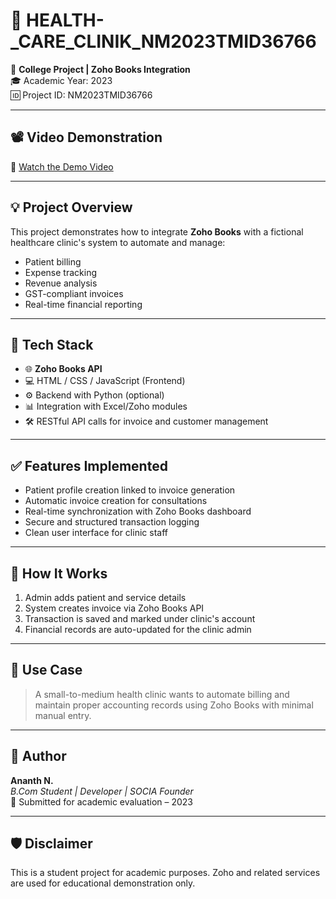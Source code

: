 # 🏥 HEALTH-_CARE_CLINIK_NM2023TMID36766

📘 **College Project | Zoho Books Integration**  
🎓 Academic Year: 2023  
🆔 Project ID: NM2023TMID36766

---

## 📽️ Video Demonstration

🎥 [Watch the Demo Video](https://drive.google.com/file/d/1q7fidoKrMsS9TxYlxtR0LjuVdFJ4pKM1/view?usp=drivesdk)

---

## 💡 Project Overview

This project demonstrates how to integrate **Zoho Books** with a fictional healthcare clinic's system to automate and manage:

- Patient billing
- Expense tracking
- Revenue analysis
- GST-compliant invoices
- Real-time financial reporting

---

## 🔧 Tech Stack

- 🌐 **Zoho Books API**
- 💻 HTML / CSS / JavaScript (Frontend)
- ⚙️ Backend with Python (optional)
- 📊 Integration with Excel/Zoho modules
- 🛠️ RESTful API calls for invoice and customer management

---

## ✅ Features Implemented

- Patient profile creation linked to invoice generation
- Automatic invoice creation for consultations
- Real-time synchronization with Zoho Books dashboard
- Secure and structured transaction logging
- Clean user interface for clinic staff

---

## 🚀 How It Works

1. Admin adds patient and service details
2. System creates invoice via Zoho Books API
3. Transaction is saved and marked under clinic's account
4. Financial records are auto-updated for the clinic admin

---

## 📌 Use Case

> A small-to-medium health clinic wants to automate billing and maintain proper accounting records using Zoho Books with minimal manual entry.

---

## 📝 Author

**Ananth N.**  
_B.Com Student | Developer | SOCIA Founder_  
📅 Submitted for academic evaluation – 2023

---

## 🛡️ Disclaimer

This is a student project for academic purposes. Zoho and related services are used for educational demonstration only.

